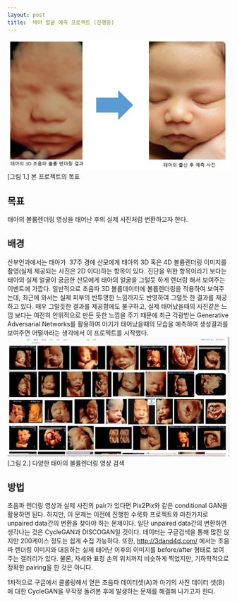 ```yaml
---
layout: post
title:  태아 얼굴 예측 프로젝트 (진행중)
---
```


![Baby Face Prediction](../images/VR2PIXs.png)
[그림 1.] 본 프로젝트의 목표

## 목표
태아의 볼륨렌더링 영상을 태어난 후의 실제 사진처럼 변환하고자 한다.

## 배경
산부인과에서는 태아가  37주 경에 산모에게 태아의 3D 혹은 4D 볼륨렌더링 이미지를 촬영(실제 제공되는 사진은 2D 이다)하는 항목이 있다. 진단을 위한 항목이라기 보다는 태아의 실제 얼굴이 궁금한 산모에게 태아의 얼굴을 그럴듯 하게 렌더링 해서 보여주는 이벤트에 가깝다. 일반적으로 초음파 3D 볼륨데이터에 
볼륨렌더링을 적용하여 보여주는데, 최근에 와서는 실제 피부의 반투명한 느낌까지도 반영하여 그럴듯 한 결과를 제공하고 있다. 
매우 그럴듯한 결과를 제공함에도 불구하고, 실제 태어났을때의 사진같은 느낌 보다는 여전히 인위적으로 만든 듯한 느낌을 주기 때문에 최근
각광받는 Generative Adversarial Networks를 활용하여 아기가 태어났을때의 모습을 예측하여 생성결과를 보여주면 어떨까라는 생각에서 이 프로젝트를 시작했다.
![ultrasound_fetal_images](../images/ultrasound_fetal_images.png)
[그림 2.] 다양한 태아의 볼륨렌더링 영상 검색 

## 방법
초음파 렌더링 영상과 실제 사진의 pair가 있다면 Pix2Pix와 같은 conditional GAN을 활용하면 된다. 하지만, 이 문제는 이전에 진행한 수묵화 프로젝트와 마찬가지로 unpaired data간의 변환을 찾아야 하는 문제이다.
일단 unpaired data간의 변환하면 생각나는 것은 CycleGAN과 DISCOGAN일 것이다. 데이터는 구글검색을 통해 많진 않지만 200케이스 정도는 쉽게 수집 가능하다. 또한, http://3dand4d.com/ 에서는 초음파 렌더링 이미지와 대응하는 
실제 태어난 이후의 이미지를 before/after 형태로  보여주는 갤러리가 있다. 물론, 자세와 표정 손의 위치까지 비슷하게 찍었지만, 기하학적으로 정확한 pairing을 한 것은 아니다. 

1차적으로 구글에서 클롤링해서 얻은 초음파 데이터셋(A)과 아기의 사진 데이터 셋(B)에 대한 CycleGAN을 무작정 돌려본 후에 발생하는 문제를 
해결해 나가고자 한다.    
